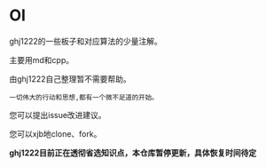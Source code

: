# OI

ghj1222的一些板子和对应算法的少量注解。

主要用md和cpp。

由ghj1222自己整理暂不需要帮助。

`一切伟大的行动和思想,都有一个微不足道的开始。`

您可以提出issue改进建议。

您可以xjb地clone、fork。

**ghj1222目前正在透彻省选知识点，本仓库暂停更新，具体恢复时间待定**
